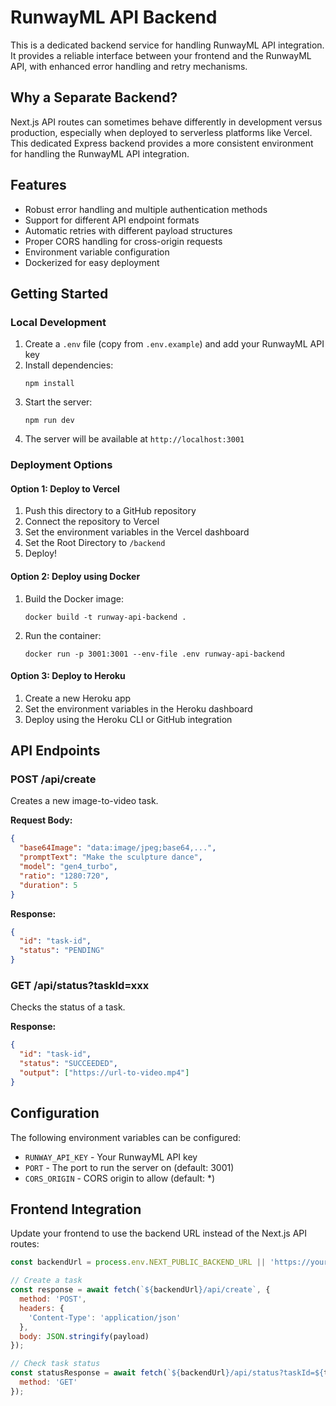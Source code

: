 # RunwayML API Backend

This is a dedicated backend service for handling RunwayML API integration. It provides a reliable interface between your frontend and the RunwayML API, with enhanced error handling and retry mechanisms.

## Why a Separate Backend?

Next.js API routes can sometimes behave differently in development versus production, especially when deployed to serverless platforms like Vercel. This dedicated Express backend provides a more consistent environment for handling the RunwayML API integration.

## Features

- Robust error handling and multiple authentication methods
- Support for different API endpoint formats
- Automatic retries with different payload structures
- Proper CORS handling for cross-origin requests
- Environment variable configuration
- Dockerized for easy deployment

## Getting Started

### Local Development

1. Create a `.env` file (copy from `.env.example`) and add your RunwayML API key
2. Install dependencies:
   ```
   npm install
   ```
3. Start the server:
   ```
   npm run dev
   ```
4. The server will be available at `http://localhost:3001`

### Deployment Options

#### Option 1: Deploy to Vercel

1. Push this directory to a GitHub repository
2. Connect the repository to Vercel
3. Set the environment variables in the Vercel dashboard
4. Set the Root Directory to `/backend`
5. Deploy!

#### Option 2: Deploy using Docker

1. Build the Docker image:
   ```
   docker build -t runway-api-backend .
   ```
2. Run the container:
   ```
   docker run -p 3001:3001 --env-file .env runway-api-backend
   ```

#### Option 3: Deploy to Heroku

1. Create a new Heroku app
2. Set the environment variables in the Heroku dashboard
3. Deploy using the Heroku CLI or GitHub integration

## API Endpoints

### POST /api/create

Creates a new image-to-video task.

**Request Body:**
```json
{
  "base64Image": "data:image/jpeg;base64,...",
  "promptText": "Make the sculpture dance",
  "model": "gen4_turbo",
  "ratio": "1280:720",
  "duration": 5
}
```

**Response:**
```json
{
  "id": "task-id",
  "status": "PENDING"
}
```

### GET /api/status?taskId=xxx

Checks the status of a task.

**Response:**
```json
{
  "id": "task-id",
  "status": "SUCCEEDED",
  "output": ["https://url-to-video.mp4"]
}
```

## Configuration

The following environment variables can be configured:

- `RUNWAY_API_KEY` - Your RunwayML API key
- `PORT` - The port to run the server on (default: 3001)
- `CORS_ORIGIN` - CORS origin to allow (default: *)

## Frontend Integration

Update your frontend to use the backend URL instead of the Next.js API routes:

```javascript
const backendUrl = process.env.NEXT_PUBLIC_BACKEND_URL || 'https://your-backend-url.com';

// Create a task
const response = await fetch(`${backendUrl}/api/create`, {
  method: 'POST',
  headers: {
    'Content-Type': 'application/json'
  },
  body: JSON.stringify(payload)
});

// Check task status
const statusResponse = await fetch(`${backendUrl}/api/status?taskId=${taskId}`, {
  method: 'GET'
});
```